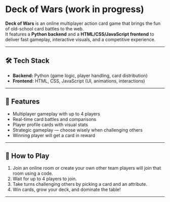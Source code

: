 # Deck of Wars (work in progress)

**Deck of Wars** is an online multiplayer action card game that brings the fun of old-school card battles to the web.  
It features a **Python backend** and a **HTML/CSS/JavaScript frontend** to deliver fast gameplay, interactive visuals, and a competitive experience.

---

## 🛠 Tech Stack

- **Backend:** Python (game logic, player handling, card distribution)  
- **Frontend:** HTML, CSS, JavaScript (UI, animations, interactions)

---

## 🚀 Features

- Multiplayer gameplay with up to 4 players  
- Real-time card battles and comparisons  
- Player profile cards with visual stats  
- Strategic gameplay — choose wisely when challenging others
- Winning player will get a card in reward

---

## 📌 How to Play

1. Join an online room or create your own other team players will join that room using a code.  
2. Wait for up to 4 players to join.  
3. Take turns challenging others by picking a card and an attribute.  
4. Win cards, grow your deck, and dominate the table!

---
